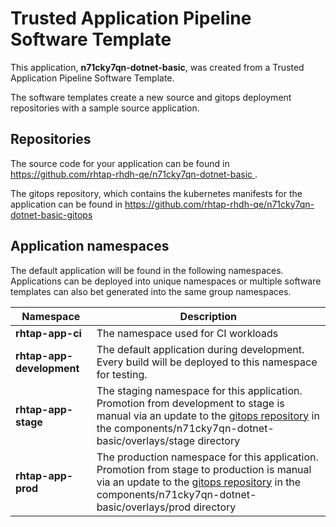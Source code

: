 # Trusted Application Pipeline Software Template

This application, **n71cky7qn-dotnet-basic**, was created from a Trusted Application Pipeline Software Template.

The software templates create a new source and gitops deployment repositories with a sample source application. 

## Repositories

The source code for your application can be found in [https://github.com/rhtap-rhdh-qe/n71cky7qn-dotnet-basic ](https://github.com/rhtap-rhdh-qe/n71cky7qn-dotnet-basic ).
 
The gitops repository, which contains the kubernetes manifests for the application can be found in 
[https://github.com/rhtap-rhdh-qe/n71cky7qn-dotnet-basic-gitops ](https://github.com/rhtap-rhdh-qe/n71cky7qn-dotnet-basic-gitops ) 

## Application namespaces 

The default application will be found in the following namespaces. Applications can be deployed into unique namespaces or multiple software templates can also bet generated into the same group namespaces.  

|  Namespace   |  Description   |  
| -------- | -------- |
| **rhtap-app-ci** | The namespace used for CI workloads |
| **rhtap-app-development** | The default application during development. Every build will be deployed to this namespace for testing. |
| **rhtap-app-stage** | The staging namespace for this application. Promotion from development to stage is manual via an update to the [gitops repository](https://github.com/rhtap-rhdh-qe/n71cky7qn-dotnet-basic-gitops ) in the components/n71cky7qn-dotnet-basic/overlays/stage directory |
| **rhtap-app-prod** | The production namespace for this application. Promotion from stage to production is manual via an update to the [gitops repository](https://github.com/rhtap-rhdh-qe/n71cky7qn-dotnet-basic-gitops ) in the components/n71cky7qn-dotnet-basic/overlays/prod directory |